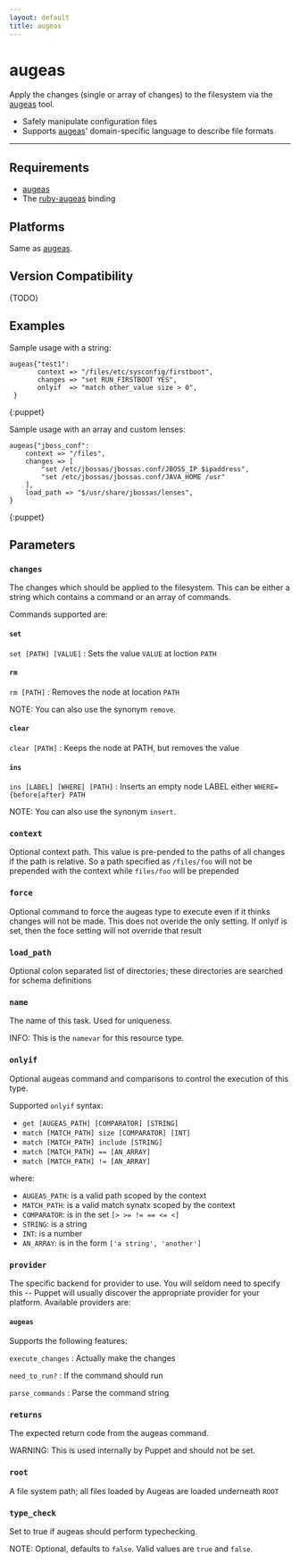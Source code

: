 ```yaml
---
layout: default
title: augeas
---
```


augeas
======

Apply the changes (single or array of changes) to the filesystem via the [augeas](http://augeas.net) tool.

* Safely manipulate configuration files
* Supports [augeas](http://www.augeas.net)' domain-specific language to describe file formats

* * *

Requirements
------------

* [augeas](http://www.augeas.net)
* The [ruby-augeas](http://augeas.net/download.html#ruby-bindings) binding

Platforms
---------

Same as [augeas](http://www.augeas.net).

Version Compatibility
---------------------

{TODO}

Examples
--------

Sample usage with a string:

    augeas{"test1":
           context => "/files/etc/sysconfig/firstboot",
           changes => "set RUN_FIRSTBOOT YES",
           onlyif  => "match other_value size > 0",
     }
{:puppet}

Sample usage with an array and custom lenses:

    augeas{"jboss_conf":
        context => "/files",
        changes => [
            "set /etc/jbossas/jbossas.conf/JBOSS_IP $ipaddress",
            "set /etc/jbossas/jbossas.conf/JAVA_HOME /usr"
        ],
        load_path => "$/usr/share/jbossas/lenses",
    }
{:puppet}


Parameters
----------

### `changes`

The changes which should be applied to the filesystem. This can be
either a string which contains a command or an array of commands.

Commands supported are:

#### `set`

`set [PATH] [VALUE]`
: Sets the value `VALUE` at loction `PATH`

#### `rm`

`rm [PATH]`
: Removes the node at location `PATH`

NOTE: You can also use the synonym `remove`.

#### `clear`

`clear [PATH]`
: Keeps the node at PATH, but removes the value

#### `ins`

`ins [LABEL] [WHERE] [PATH]`
: Inserts an empty node LABEL either `WHERE={before|after} PATH`

NOTE: You can also use the synonym `insert`.

### `context`

Optional context path. This value is pre-pended to the paths of all
changes if the path is relative. So a path specified as `/files/foo`
will not be prepended with the context while `files/foo` will be
prepended

### `force`

Optional command to force the augeas type to execute even if it
thinks changes will not be made. This does not overide the only
setting. If onlyif is set, then the foce setting will not override
that result

### `load_path`

Optional colon separated list of directories; these directories are
searched for schema definitions

### `name`

The name of this task. Used for uniqueness.

INFO: This is the `namevar` for this resource type.

### `onlyif`

Optional augeas command and comparisons to control the execution of
this type.

Supported `onlyif` syntax:

* `get [AUGEAS_PATH] [COMPARATOR] [STRING]`
* `match [MATCH_PATH] size [COMPARATOR] [INT]`
* `match [MATCH_PATH] include [STRING]`
* `match [MATCH_PATH] == [AN_ARRAY]`
* `match [MATCH_PATH] != [AN_ARRAY]`

where:

* `AUGEAS_PATH`: is a valid path scoped by the context
* `MATCH_PATH`: is a valid match synatx scoped by the context
* `COMPARATOR`: is in the set `[> >= != == <= <]`
* `STRING`: is a string
* `INT`: is a number
* `AN_ARRAY`: is in the form `['a string', 'another']`

### `provider`

The specific backend for provider to use. You will seldom need to
specify this -- Puppet will usually discover the appropriate provider
for your platform. Available providers are:

#### `augeas`

Supports the following features:

`execute_changes`
: Actually make the changes

`need_to_run?`
: If the command should run

`parse_commands`
: Parse the command string

### `returns`

The expected return code from the augeas command.

WARNING: This is used internally by Puppet and should not be set.

### `root`

A file system path; all files loaded by Augeas are loaded
underneath `ROOT`

### `type_check`

Set to true if augeas should perform typechecking.

NOTE: Optional, defaults to `false`. Valid values are `true` and `false`.

